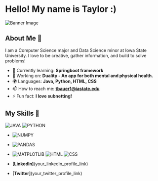 # Hello! My name is Taylor :)

![Banner Image](https://i.pinimg.com/736x/78/c0/cc/78c0ccb0ca16b8e83d0f2c460a84bb44.jpg)

## About Me 🚀

I am a Computer Science major and Data Science minor at Iowa State University. I love to be creative, gather information, and build to solve problems!

- 🌱 Currently learning: **Springboot framework**
- 🔭 Working on: **Duality - An app for both mental and physical health.**
- 🌍 Languages: **Java, Python, HTML, CSS**
- 📫 How to reach me: **tbauer1@iastate.edu**
- ⚡ Fun fact: **I love subnetting!**

## My Skills 🧠

![JAVA](https://img.shields.io/badge/java-%23ED8B00.svg?style=for-the-badge&logo=openjdk&logoColor=white)
![PYTHON](https://img.shields.io/badge/Python-FFD43B?style=for-the-badge&logo=python&logoColor=blue)
  - ![NUMPY](https://img.shields.io/badge/Numpy-777BB4?style=for-the-badge&logo=numpy&logoColor=white)
  - ![PANDAS](https://img.shields.io/badge/Pandas-2C2D72?style=for-the-badge&logo=pandas&logoColor=white)
  - ![MATPLOTLIB](https://img.shields.io/badge/Matplotlib-%23ffffff.svg?style=for-the-badge&logo=Matplotlib&logoColor=black)
![HTML](https://img.shields.io/badge/-HTML-E34F26?style=flat-square&logo=html5&logoColor=white)
![CSS](https://img.shields.io/badge/-CSS-1572B6?style=flat-square&logo=css3&logoColor=white)



- **[LinkedIn]**(your_linkedin_profile_link)
- **[Twitter]**(your_twitter_profile_link)




<!---
t-comp/t-comp is a ✨ special ✨ repository because its `README.md` (this file) appears on your GitHub profile.
You can click the Preview link to take a look at your changes.
--->
